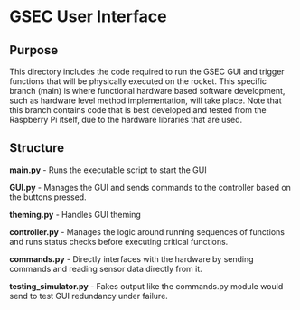 # GSEC User Interface

## Purpose

This directory includes the code required to run the GSEC GUI and trigger functions that will be physically executed on the rocket.
This specific branch (main) is where functional hardware based software development, such as hardware level method implementation, will take place. Note that this branch contains code that is best developed and tested from the Raspberry Pi itself, due to the hardware libraries that are used.

## Structure

**main.py** - Runs the executable script to start the GUI

**GUI.py** - Manages the GUI and sends commands to the controller based on the buttons pressed.

**theming.py** - Handles GUI theming

**controller.py** - Manages the logic around running sequences of functions and runs status checks before executing critical functions.

**commands.py** - Directly interfaces with the hardware by sending commands and reading sensor data directly from it.

**testing_simulator.py** - Fakes output like the commands.py module would send to test GUI redundancy under failure.
